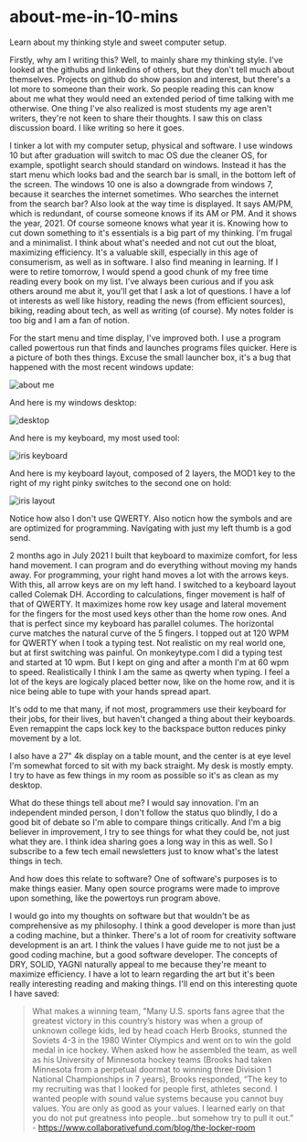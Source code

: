 # about-me-in-10-mins
Learn about my thinking style and sweet computer setup.

Firstly, why am I writing this? Well, to mainly share my thinking style. I've looked at the githubs and linkedins of others, but they don't tell much about themselves. Projects on github do show passion and interest, but there's a lot more to someone than their work. So people reading this can know about me what they would need an extended period of time talking with me otherwise. One thing I've also realized is most students my age aren't writers, they're not keen to share their thoughts. I saw this on class discussion board. I like writing so here it goes.

I tinker a lot with my computer setup, physical and software. I use windows 10 but after graduation will switch to mac OS due the cleaner OS, for example, spotlight search 
should standard on windows. Instead it has the start menu which looks bad and the search bar is small, in the bottom left of the screen. The windows 10 one is also a downgrade from windows 7, because it searches the internet sometimes. Who searches the internet from the search bar? Also look at the way time is displayed. It says AM/PM, which is redundant, of course someone knows if its AM or PM. And it shows the year, 2021. Of course someone knows what year it is. Knowing how to cut down something to it's essentials is a big part of my thinking. I'm frugal and a minimalist. I think about what's needed and not cut out the bloat, maximizing efficiency. It's a valuable skill, especially in this age of consumerism, as well as in software. I also find meaning in learning. If I were to retire tomorrow, I would spend a good chunk of my free time reading every book on my list. I've always been curious and if you ask others around me abut it, you'll get that I ask a lot of questions. I have a lof ot interests as well like history, reading the news (from efficient sources), biking, reading about tech, as well as writing (of course). My notes folder is too big and I am a fan of notion.

For the start menu and time display, I've improved both. I use a program called powertous run that finds and launches programs files quicker. Here is a picture of both thes things. Excuse the small launcher box, it's a bug that happened with the most recent windows update:

![about me](https://user-images.githubusercontent.com/67878058/134280881-986fef91-d7f0-4767-b792-a7911225a101.JPG)

And here is my windows desktop:

![desktop](https://user-images.githubusercontent.com/67878058/134280955-1a517de5-ccb4-4f8a-8801-1419fb0bb096.JPG)

And here is my keyboard, my most used tool:

![iris keyboard](https://user-images.githubusercontent.com/67878058/134280983-47b0d5f2-85e2-4242-b2fb-e646e2c3bbcd.jpg)

And here is my keyboard layout, composed of 2 layers, the MOD1 key to the right of my right pinky switches to the second one on hold:

![iris layout](https://user-images.githubusercontent.com/67878058/134281550-5646a149-4423-410c-ae1a-52b61e58b5e0.png)

Notice how also I don't use QWERTY. Also noticn how the symbols and are are optimized for programming. Navigating with just my left thumb is a god send.

2 months ago in July 2021 I built that keyboard to maximize comfort, for less hand movement. I can program and do everything without moving my hands away. For programming, your right hand moves a lot with the arrows keys. With this, all arrow keys are on my left hand. I switched to a keyboard layout called Colemak DH. According to calculations, finger movement is half of that of QWERTY. It maximizes home row key usage and lateral movement for the fingers for the most used keys other than the home row ones. And that is perfect since my keyboard has parallel columes. The horizontal curve matches the natural curve of the 5 fingers. I topped out at 120 WPM for QWERTY when I took a typing test. Not realistic on my real world one, but at first switching was painful. On monkeytype.com I did a typing test and started at 10 wpm. But I kept on ging and after a month I'm at 60 wpm to speed. Realistically I think I am the same as qwerty when typing. I feel a lot of the keys are logicaly placed better now, like on the home row, and it is nice being able to tupe with your hands spread apart.

It's odd to me that many, if not most, programmers use their keyboard for their jobs, for their lives, but haven't changed a thing about their keyboards. Even remappint the caps lock key to the backspace button reduces pinky movement by a lot.  

I also have a 27" 4k display on a table mount, and the center is at eye level I'm somewhat forced to sit with my back straight. My desk is mostly empty. I try to have as few things in my room as possible so it's as clean as my desktop. 

What do these things tell about me? I would say innovation. I'm an independent minded person, I don't follow the status quo blindly, I do a good bit of debate so I'm able to compare things critically. And I'm a big believer in improvement, I try to see things for what they could be, not just what they are. I think idea sharing goes a long way in this as well. So I subscribe to a few tech email newsletters just to know what's the latest things in tech. 

And how does this relate to software? One of software's purposes is to make things easier. Many open source programs were made to improve upon something, like the powertoys run program above. 

I would go into my thoughts on software but that wouldn't be as comprehensive as my philosophy. I think a good developer is more than just a coding machine, but a thinker. There's a lot of room for creativity software development is an art. I think the values I have guide me to not just be a good coding machine, but a good software developer. The concepts of DRY, SOLID, YAGNI naturally appeal to me because they're meant to maximize efficiency. I have a lot to learn regarding the art but it's been really interesting reading and making things. I'll end on this interesting quote I have saved:

>What makes a winning team, "Many U.S. sports fans agree that the greatest victory in this country’s history was when a group of unknown college kids, 
>led by head coach Herb Brooks, stunned the Soviets 4-3 in the 1980 Winter Olympics and went on to win the gold medal in ice hockey.
>When asked how he assembled the team, as well as his University of Minnesota hockey teams (Brooks had taken Minnesota from a perpetual doormat to 
>winning three Division 1 National Championships in 7 years), Brooks responded, “The key to my recruiting was that I looked for people first, athletes second. 
>I wanted people with sound value systems because you cannot buy values. You are only as good as your values. I learned early on that 
>you do not put greatness into people…but somehow try to pull it out.” - https://www.collaborativefund.com/blog/the-locker-room



